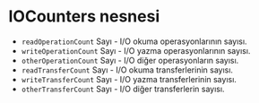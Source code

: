 # IOCounters nesnesi

* `readOperationCount` Sayı - I/O okuma operasyonlarının sayısı.
* ` writeOperationCount ` Sayı - I/O yazma operasyonlarının sayısı.
* `otherOperationCount` Sayı - I/O diğer operasyonların sayısı.
* `readTransferCount` Sayı - I/O okuma transferlerinin sayısı.
* `writeTransferCount` Sayı - I/O yazma transferlerinin sayısı.
* `otherTransferCount` Sayı - I/O diğer transferlerin sayısı.